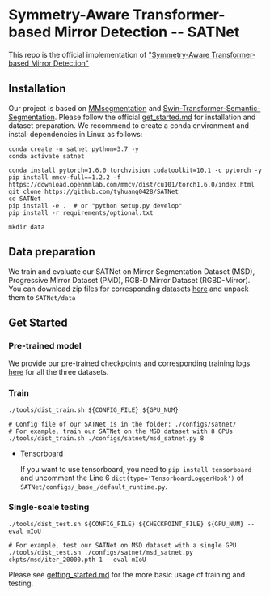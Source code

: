 # Symmetry-Aware Transformer-based Mirror Detection -- SATNet
This repo is the official implementation of ["Symmetry-Aware Transformer-based Mirror Detection"](https://arxiv.org/abs/2207.06332)

## Installation

Our project is based on [MMsegmentation](https://github.com/open-mmlab/mmsegmentation) and [Swin-Transformer-Semantic-Segmentation](https://github.com/SwinTransformer/Swin-Transformer-Semantic-Segmentation). Please follow the official [get_started.md](https://github.com/open-mmlab/mmsegmentation/blob/master/docs/en/get_started.md#installation) for installation and dataset preparation. We recommend to create a conda environment and install dependencies in Linux as follows:

```shell
conda create -n satnet python=3.7 -y
conda activate satnet

conda install pytorch=1.6.0 torchvision cudatoolkit=10.1 -c pytorch -y
pip install mmcv-full==1.2.2 -f https://download.openmmlab.com/mmcv/dist/cu101/torch1.6.0/index.html
git clone https://github.com/tyhuang0428/SATNet
cd SATNet
pip install -e .  # or "python setup.py develop"
pip install -r requirements/optional.txt

mkdir data
```

## Data preparation
We train and evaluate our SATNet on Mirror Segmentation Dataset (MSD), Progressive Mirror Dataset (PMD), RGB-D Mirror Dataset (RGBD-Mirror). You can download zip files for corresponding datasets [here](https://drive.google.com/drive/folders/1Fj0fIwn-mXI3xTlENiHXjYNLMUBRTZwg?usp=sharing) and unpack them to `SATNet/data`


## Get Started

### Pre-trained model
We provide our pre-trained checkpoints and corresponding training logs [here](https://drive.google.com/drive/folders/1R6Odc8mgSrk3WYGz1fK3tL-MBfr8dk0_?usp=sharing) for all the three datasets.

### Train

```
./tools/dist_train.sh ${CONFIG_FILE} ${GPU_NUM}

# Config file of our SATNet is in the folder: ./configs/satnet/
# For example, train our SATNet on the MSD dataset with 8 GPUs
./tools/dist_train.sh ./configs/satnet/msd_satnet.py 8
```

* Tensorboard

  If you want to use tensorboard, you need to `pip install tensorboard` and uncomment the Line 6 `dict(type='TensorboardLoggerHook')` of `SATNet/configs/_base_/default_runtime.py`.


### Single-scale testing

```
./tools/dist_test.sh ${CONFIG_FILE} ${CHECKPOINT_FILE} ${GPU_NUM} --eval mIoU

# For example, test our SATNet on MSD dataset with a single GPU
./tools/dist_test.sh ./configs/satnet/msd_satnet.py ckpts/msd/iter_20000.pth 1 --eval mIoU
```

Please see [getting_started.md](docs/getting_started.md) for the more basic usage of training and testing.

